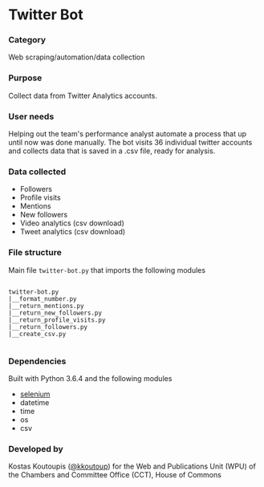 # Twitter Bot

### Category
Web scraping/automation/data collection

### Purpose
Collect data from Twitter Analytics accounts.

### User needs
Helping out the team's performance analyst automate a process that up until now was done manually. The bot visits 36 individual twitter accounts and collects data that is saved in a .csv file, ready for analysis.

### Data collected
- Followers
- Profile visits
- Mentions
- New followers
- Video analytics (csv download)
- Tweet analytics (csv download)

### File structure
Main file `twitter-bot.py` that imports the following modules
```

twitter-bot.py
|__format_number.py
|__return_mentions.py
|__return_new_followers.py
|__return_profile_visits.py
|__return_followers.py
|__create_csv.py


```

### Dependencies
Built with Python 3.6.4 and the following modules
- [selenium](https://selenium-python.readthedocs.io/index.html)
- datetime
- time
- os
- csv

### Developed by
Kostas Koutoupis ([@kkoutoup](https://github.com/kkoutoup)) for the Web and Publications Unit (WPU) of the Chambers and Committee Office (CCT), House of Commons

